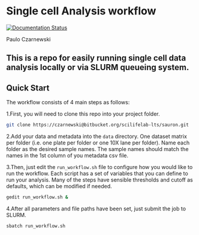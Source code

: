 # Single cell Analysis workflow
[![Documentation Status](https://readthedocs.org/projects/single-cell-analysis/badge/?version=latest)](https://single-cell-analysis.readthedocs.io/en/latest/?badge=latest)

Paulo Czarnewski

This is a repo for easily running single cell data analysis locally or via SLURM queueing system.
------------------------------------------------------------------------

## Quick Start

The workflow consists of 4 main steps as follows:

1.First, you will need to clone this repo into your project folder.
```bash
git clone https://czarnewski@bitbucket.org/scilifelab-lts/sauron.git
```

2.Add your data and metadata into the `data` directory. One dataset matrix per folder (i.e. one plate per folder or one 10X lane per folder). Name each folder as the desired sample names. The sample names should match the names in the 1st column of you metadata csv file.

3.Then, just edit the `run_workflow.sh` file to configure how you would like to run the workflow. Each script has a set of variables that you can define to run your analysis. Many of the steps have sensible thresholds and cutoff as defaults, which can be modified if needed.
```bash
gedit run_workflow.sh &
```

4.After all parameters and file paths have been set, just submit the job to SLURM.
```bash
sbatch run_workflow.sh
```
